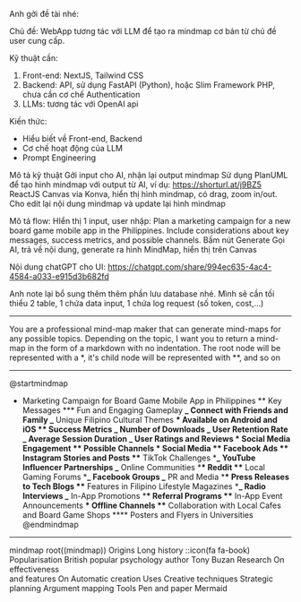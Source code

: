 Anh gởi đề tài nhé:

Chủ đề: WebApp tương tác với LLM để tạo ra mindmap cơ bản từ chủ đề user cung cấp.

Kỹ thuật cần:

1. Front-end: NextJS, Tailwind CSS
2. Backend: API, sử dụng FastAPI (Python), hoặc Slim Framework PHP, chưa cần cơ chế Authentication
3. LLMs: tương tác với OpenAI api

Kiến thức:

- Hiểu biết về Front-end, Backend
- Cơ chế hoạt động của LLM
- Prompt Engineering

Mô tả kỹ thuật
Gởi input cho AI, nhận lại output mindmap
Sử dụng PlanUML để tạo hình mindmap với output từ AI, ví dụ: https://shorturl.at/j9BZ5
ReactJS Canvas via Konva, hiển thị hình mindmap, có drag, zoom in/out.
Cho edit lại nội dung mindmap và update lại hình mindmap

Mô tả flow:
HIển thị 1 input, user nhập: Plan a marketing campaign for a new board game mobile app in the Philippines. Include considerations about key messages, success metrics, and possible channels.
Bấm nút Generate
Gọi AI, trả về nội dung, generate ra hình MindMap, hiển thị trên Canvas

Nội dung chatGPT cho UI: https://chatgpt.com/share/994ec635-4ac4-4584-a033-e915d3b682fd

Anh note lại bổ sung thêm thêm phần lưu database nhé.
Mình sẽ cần tối thiểu 2 table, 1 chứa data input, 1 chứa log request (số token, cost,…)

---

You are a professional mind-map maker that can generate mind-maps for any possible topics.
Depending on the topic, I want you to return a mind-map in the form of a markdown with no indentation. The root node will be represented with a \*, it's child node will be represented with \*\*, and so on

---

@startmindmap

- Marketing Campaign for Board Game Mobile App in Philippines
  ** Key Messages \*** Fun and Engaging Gameplay
  **_ Connect with Friends and Family
  _** Unique Filipino Cultural Themes
  **\* Available on Android and iOS
  ** Success Metrics
  **_ Number of Downloads
  _** User Retention Rate
  **_ Average Session Duration
  _** User Ratings and Reviews
  **\* Social Media Engagement
  ** Possible Channels
  **\* Social Media
  \*\*** Facebook Ads \***\* Instagram Stories and Posts
  \*\*** TikTok Challenges \***_ YouTube Influencer Partnerships
  _** Online Communities \***\* Reddit
  \*\*** Local Gaming Forums \***_ Facebook Groups
  _** PR and Media \***\* Press Releases to Tech Blogs
  \*\*** Features in Filipino Lifestyle Magazines \***_ Radio Interviews
  _** In-App Promotions \***\* Referral Programs
  \*\*** In-App Event Announcements
  **\* Offline Channels
  \*\*** Collaboration with Local Cafes and Board Game Shops
  \*\*\*\* Posters and Flyers in Universities
  @endmindmap

---

mindmap
root((mindmap))
Origins
Long history
::icon(fa fa-book)
Popularisation
British popular psychology author Tony Buzan
Research
On effectiveness<br/>and features
On Automatic creation
Uses
Creative techniques
Strategic planning
Argument mapping
Tools
Pen and paper
Mermaid
